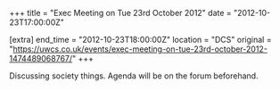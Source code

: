 +++
title = "Exec Meeting on Tue 23rd October 2012"
date = "2012-10-23T17:00:00Z"

[extra]
end_time = "2012-10-23T18:00:00Z"
location = "DCS"
original = "https://uwcs.co.uk/events/exec-meeting-on-tue-23rd-october-2012-1474489068767/"
+++

Discussing society things. Agenda will be on the forum beforehand.

